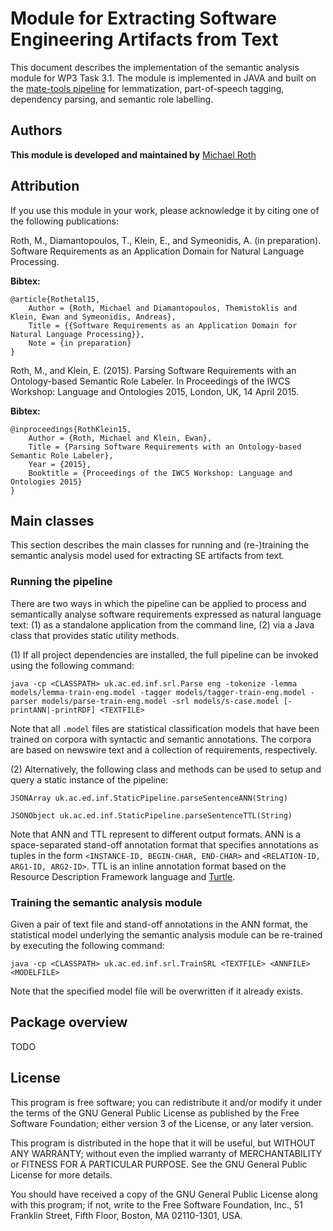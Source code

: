 # Module for Extracting Software Engineering Artifacts from Text

This document describes the implementation of the semantic analysis module for WP3 Task 3.1. The module is implemented in JAVA and built on the [mate-tools pipeline](https://code.google.com/p/mate-tools/) for lemmatization, part-of-speech tagging, dependency parsing, and semantic role labelling.

## Authors

**This module is developed and maintained by** [Michael Roth](mroth@inf.ed.ac.uk)  

## Attribution

If you use this module in your work, please acknowledge it by citing one of the following publications:

Roth, M., Diamantopoulos, T., Klein, E., and Symeonidis, A. (in preparation). Software Requirements as an Application Domain for Natural Language Processing.
    
**Bibtex:**

    @article{Rothetal15,
	    Author = {Roth, Michael and Diamantopoulos, Themistoklis and Klein, Ewan and Symeonidis, Andreas},
	    Title = {{Software Requirements as an Application Domain for Natural Language Processing}},
	    Note = {in preparation}	    
    }
    
Roth, M., and Klein, E. (2015). Parsing Software Requirements with an Ontology-based Semantic Role Labeler. In Proceedings of the IWCS Workshop: Language and Ontologies 2015, London, UK, 14 April 2015.

**Bibtex:**

    @inproceedings{RothKlein15,
	    Author = {Roth, Michael and Klein, Ewan},
	    Title = {Parsing Software Requirements with an Ontology-based Semantic Role Labeler},
	    Year = {2015},
	    Booktitle = {Proceedings of the IWCS Workshop: Language and Ontologies 2015}
    }
    
## Main classes

This section describes the main classes for running and (re-)training the semantic analysis model used for extracting SE artifacts from text. 

### Running the pipeline

There are two ways in which the pipeline can be applied to process and semantically analyse software requirements expressed as natural language text: (1) as a standalone application from the command line, (2) via a Java class that provides static utility methods.

(1) If all project dependencies are installed, the full pipeline can be invoked using the following command:

`java -cp <CLASSPATH> uk.ac.ed.inf.srl.Parse eng -tokenize -lemma models/lemma-train-eng.model -tagger models/tagger-train-eng.model -parser models/parse-train-eng.model -srl models/s-case.model [-printANN|-printRDF] <TEXTFILE>`

Note that all `.model` files are statistical classification models that have been trained on corpora with syntactic and semantic annotations. The corpora are based on newswire text and a collection of requirements, respectively.   

(2) Alternatively, the following class and methods can be used to setup and query a static instance of the pipeline:

`JSONArray uk.ac.ed.inf.StaticPipeline.parseSentenceANN(String)`

`JSONObject uk.ac.ed.inf.StaticPipeline.parseSentenceTTL(String)`

Note that ANN and TTL represent to different output formats. ANN is a space-separated stand-off annotation format that specifies annotations as tuples in the form `<INSTANCE-ID, BEGIN-CHAR, END-CHAR>` and `<RELATION-ID, ARG1-ID, ARG2-ID>`. TTL is an inline annotation format based on the Resource Description Framework language and [Turtle](http://www.w3.org/TeamSubmission/turtle/).  

### Training the semantic analysis module

Given a pair of text file and stand-off annotations in the ANN format, the statistical model underlying the semantic analysis module can be re-trained by executing the following command:

`java -cp <CLASSPATH> uk.ac.ed.inf.srl.TrainSRL <TEXTFILE> <ANNFILE> <MODELFILE>`

Note that the specified model file will be overwritten if it already exists.

## Package overview

TODO


## License

This program is free software; you can redistribute it and/or modify it under
the terms of the GNU General Public License as published by the Free Software
Foundation; either version 3 of the License, or any later version.

This program is distributed in the hope that it will be useful, but WITHOUT
ANY WARRANTY; without even the implied warranty of MERCHANTABILITY or FITNESS
FOR A PARTICULAR PURPOSE. See the GNU General Public License for more
details.

You should have received a copy of the GNU General Public License along with
this program; if not, write to the Free Software Foundation, Inc., 51
Franklin Street, Fifth Floor, Boston, MA 02110-1301, USA.
